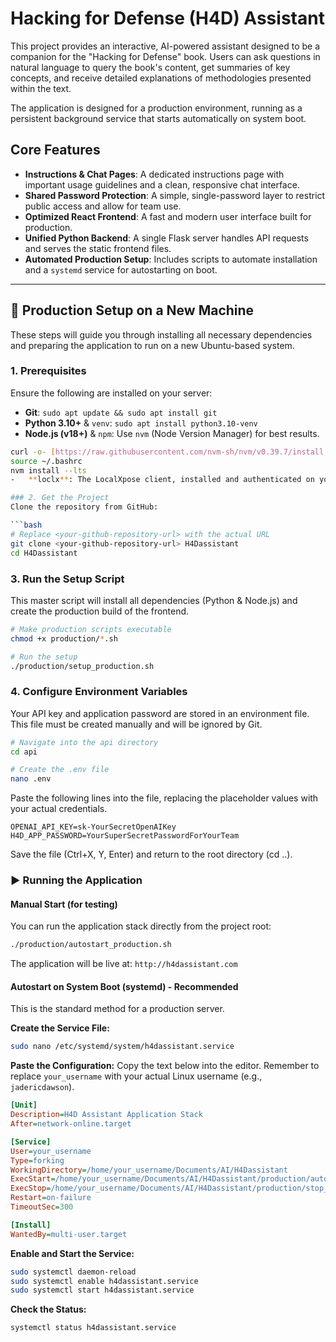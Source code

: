 # Hacking for Defense (H4D) Assistant

This project provides an interactive, AI-powered assistant designed to be a companion for the "Hacking for Defense" book. Users can ask questions in natural language to query the book's content, get summaries of key concepts, and receive detailed explanations of methodologies presented within the text.

The application is designed for a production environment, running as a persistent background service that starts automatically on system boot.

## Core Features

-   **Instructions & Chat Pages**: A dedicated instructions page with important usage guidelines and a clean, responsive chat interface.
-   **Shared Password Protection**: A simple, single-password layer to restrict public access and allow for team use.
-   **Optimized React Frontend**: A fast and modern user interface built for production.
-   **Unified Python Backend**: A single Flask server handles API requests and serves the static frontend files.
-   **Automated Production Setup**: Includes scripts to automate installation and a `systemd` service for autostarting on boot.

---

## 🚀 Production Setup on a New Machine

These steps will guide you through installing all necessary dependencies and preparing the application to run on a new Ubuntu-based system.

### 1. Prerequisites

Ensure the following are installed on your server:
-   **Git**: `sudo apt update && sudo apt install git`
-   **Python 3.10+** & `venv`: `sudo apt install python3.10-venv`
-   **Node.js (v18+)** & `npm`: Use `nvm` (Node Version Manager) for best results.
  ```bash
  curl -o- [https://raw.githubusercontent.com/nvm-sh/nvm/v0.39.7/install.sh](https://raw.githubusercontent.com/nvm-sh/nvm/v0.39.7/install.sh) | bash
  source ~/.bashrc
  nvm install --lts
-   **loclx**: The LocalXpose client, installed and authenticated on your system.

### 2. Get the Project
Clone the repository from GitHub:

```bash
# Replace <your-github-repository-url> with the actual URL
git clone <your-github-repository-url> H4Dassistant
cd H4Dassistant
```

### 3. Run the Setup Script
This master script will install all dependencies (Python & Node.js) and create the production build of the frontend.

```bash
# Make production scripts executable
chmod +x production/*.sh

# Run the setup
./production/setup_production.sh
```

### 4. Configure Environment Variables
Your API key and application password are stored in an environment file. This file must be created manually and will be ignored by Git.

```bash
# Navigate into the api directory
cd api

# Create the .env file
nano .env
```
Paste the following lines into the file, replacing the placeholder values with your actual credentials.

```
OPENAI_API_KEY=sk-YourSecretOpenAIKey
H4D_APP_PASSWORD=YourSuperSecretPasswordForYourTeam
```
Save the file (Ctrl+X, Y, Enter) and return to the root directory (cd ..).

### ▶️ Running the Application
#### Manual Start (for testing)
You can run the application stack directly from the project root:

```bash
./production/autostart_production.sh
```
The application will be live at: `http://h4dassistant.com`

#### Autostart on System Boot (systemd) - Recommended
This is the standard method for a production server.

**Create the Service File:**

```bash
sudo nano /etc/systemd/system/h4dassistant.service
```

**Paste the Configuration:** Copy the text below into the editor. Remember to replace `your_username` with your actual Linux username (e.g., `jadericdawson`).

```ini
[Unit]
Description=H4D Assistant Application Stack
After=network-online.target

[Service]
User=your_username
Type=forking
WorkingDirectory=/home/your_username/Documents/AI/H4Dassistant
ExecStart=/home/your_username/Documents/AI/H4Dassistant/production/autostart_production.sh
ExecStop=/home/your_username/Documents/AI/H4Dassistant/production/stop_production.sh
Restart=on-failure
TimeoutSec=300

[Install]
WantedBy=multi-user.target
```

**Enable and Start the Service:**

```bash
sudo systemctl daemon-reload
sudo systemctl enable h4dassistant.service
sudo systemctl start h4dassistant.service
```

**Check the Status:**

```bash
systemctl status h4dassistant.service
